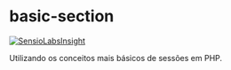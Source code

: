 # basic-section

[![SensioLabsInsight](https://insight.sensiolabs.com/projects/a5f68ff0-df3c-4818-b444-4c38b0bbaac6/small.png)](https://insight.sensiolabs.com/projects/a5f68ff0-df3c-4818-b444-4c38b0bbaac6)

Utilizando os conceitos mais básicos de sessões em PHP.
